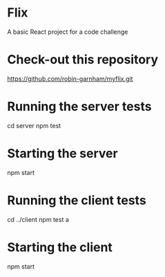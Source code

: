 # Flix
A basic React project for a code challenge

# Check-out this repository
https://github.com/robin-garnham/myflix.git

# Running the server tests
cd server
npm test

# Starting the server
npm start

# Running the client tests
cd ../client
npm test a

# Starting the client
npm start